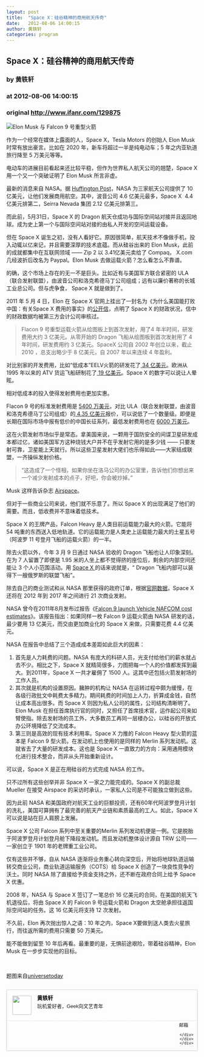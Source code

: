 ```yaml
---
layout: post
title:  "Space X：硅谷精神的商用航天传奇"
date:   2012-08-06 14:00:15
author: 黄轶轩
categories: program
---
```


## Space X：硅谷精神的商用航天传奇
### by 黄轶轩
### at 2012-08-06 14:00:15
### original <http://www.ifanr.com/129875>

<p><img src="http://cdn.ifanr.cn/wp-content/uploads/2012/08/elonf9.jpeg" alt="Elon Musk 与 Falcon 9 号重型火箭"></p>
<p>作为一个经常在媒体上露面的人，Space X，Tesla Motors 的创始人 Elon Musk 时常有放出豪言。比如在 2020 年，新车将超过一半是纯电动车；5 年之内亚轨道旅行降至 5 万美元等等。</p>
<p>电动车的进展目前看起来还比较平稳，但作为世界私人航天公司的翘楚，Space X 用一个又一个突破证明了 Elon Musk 所言非虚。</p>
<p>最新的消息来自 NASA。据 <a href="http://http://www.huffingtonpost.co.uk/2012/08/03/nasa-gives-11bn-to-boeing-spacex_n_1737606.html">Huffington Post</a>，NASA 为三家航天公司提供了 10 亿美元，让他们发展商用航空。其中，波音公司 4.6 亿美元最多，Space X  4.4 亿美元排第二，Seirra Nevada 集团 2.12 亿美元排第三。<span></span></p>
<p>而此前，5月31日，Space X 的 Dragon 航天仓成功与国际空间站对接并且返回地球。成为史上第一个与国际空间站对接的由私人开发的空间运载设备。</p>
<p>但在 Space X 诞生之初，没有人看好它。原因很简单，航天技术不像做手机，投入动辄以亿来记，并且需要深厚的技术底蕴。而从硅谷出来的 Elon Musk，此前的成就都集中在互联网领域 —— Zip 2 以 3.41亿美元卖给了 Compaq， X.com 几经波折后改名为 Paypal。Elon Musk 去做运载火箭？怎么看怎么不靠谱。</p>
<p>的确，这个市场上存在的无一不是巨头。比如近有与美国军方联合紧密的 ULA（联合发射联盟），由波音公司和洛克希德马丁公司组成；远有以廉价著称的长城工业总公司。但与虎争食， Space X 就是做到了。</p>
<p>2011 年 5 月 4 日，Elon 在 Space X 官网上挂出了一封名为《为什么美国能打败中国：有关Space X 费用的事实》的<a href="http://http://www.spacex.com/usa.php">公开信</a>，点明了 Space X 的财政状况，信中的财政数据均被第三方会计公司审核过。</p>
<blockquote><p>Flacon 9 号重型运载火箭从绘图板上到首次发射，用了4 年半时间，研发费用大约 3 亿美元。从零开始的 Dragon 飞船从绘图板到首次发射用了 4 年时间，研发费用约 3 亿美元。SpaceX 公司自 2002 年创立以来，截止 2010 ，总支出略少于 8 亿美元，自 2007 年以来连续 4 年盈利。</p></blockquote>
<p>对比别家的开发费用，比如“低成本”EELV火箭的研发花了<a href="http://science.ksc.nasa.gov/shuttle/nexgen/EELV_main.htm"> 34 亿美元</a>。欧洲从 1995 年以来的 ATV 货运飞船研制花了<a href="http://en.wikipedia.org/wiki/Automated_Transfer_Vehicle"> 19 亿美元</a>。Space X 的数字可以说让人晕眩。</p>
<p>相对低成本的投入使得发射费用也更加实惠。</p>
<p>Flacon 9 号的标准发射费用是 <a href="http://www.spacex.com/falcon9.php">5400 万美元</a>，对比 ULA（联合发射联盟，由波音和洛克希德马丁公司组成）的<a href="http://forum.nasaspaceflight.com/index.php?topic=24179.700;wap2"> 4.35 亿美元</a>报价，可以说低了一个数量级。即便是长期在国际市场中报有低价的中国长征系列，最低发射费用也在 <a href="http://nextbigfuture.com/2007/05/current-and-recent-space-launch-costs.html">6000 万美元</a>。</p>
<p>这在火箭发射市场似乎是常态。拿美国来说，一颗用于国防安全的间谍卫星研发成本都过亿，诸如美国军方这种烧钱大户并不在乎发射它用的是多少钱 —— 只要发射可靠，卫星能上天就行。所以这些卫星发射大佬们也乐得如此——大家结成联盟，一齐操纵发射价格。</p>
<blockquote><p>“这造成了一个怪相，如果你坐在洛马公司的办公室里，告诉他们你想出来一个减少发射成本的点子，好吧，你会被炒掉。”</p></blockquote>
<p>Musk 这样告诉杂志 <a href="http://www.airspacemag.com/space-exploration/Visionary-Launchers-Employees.html">Airspace</a>。</p>
<p>但对于一些商业公司来说，他们就不乐意了。所以 Space X 的出现满足了他们的需要。而且，低收费并不意味着低技术。</p>
<p>Space X 的王牌产品，Falcon Heavy 是人类目前运载能力最大的火箭。它能将 54 吨重的东西送入低地轨道。它的运载能力是人类史上运载能力最大的土星五号（阿波罗 11 号登月飞船的运载火箭）的一半。</p>
<p>除去火箭以外，今年 3 月 9 日通过 NASA 验收的 Dragon 飞船也让人印象深刻。在为 7 人留置了即便是 1.95 米的人坐上都不觉得挤的座位后，剩余的内部空间还能让 3 个人小范围活动。用 <a href="http://www.spacex.com/updates.php">Space X </a>的话来说就是，“ Dragon 飞船内部可以装得下一艘俄罗斯的联盟飞船”。</p>
<p>除去自己的商业测试和从 NASA 那里获得的政府订单，根据<a href="http:/http://www.spacex.com/launch_manifest.php">官网数据</a>，Space X 还将在 2012 年到 2017 年之间进行 21 次商业发射。</p>
<p>NASA 曾今在2011年8月发布过报告《<a href="http://www.nasa.gov/pdf/586023main_8-3-11_NAFCOM.pdf">Falcon 9 launch Vehicle NAFCOM cost estimates</a>》。该报告指出：如果同样一枚 Falcon 9 运载火箭由 NASA 研发的话，最少要用 13 亿美元，而交由更加商业化的 Space X 来做，只需要花费 4.4 亿美元。</p>
<p>NASA 在报告中总结了三个造成成本差距如此巨大的因素：</p>
<ol>
<li>首先是人力耗费的问题。NASA 有庞大的科研人员，光支付给他们的薪水就占去不少。相比之下，Space X 就精简很多，力图把每一个人的价值都发挥到最大。到2011年，Space X 一共才雇佣了 1500 人。这其中还包括火箭发射场的工作人员。</li>
<li>其次就是机构的设置原因。臃肿的机构让 NASA 在运转过程中颇为缓慢，在各级行政批文中耗费太多精力。期间耗费的时间加上人力，折算成金钱，自然让成本高出很多。而 Space X 则因为私人公司的属性，公司结构清晰明了。Elon Musk 在担任首席执行官的同时，又担任了首席技术官，运作起公司来如臂使指。除去发射场的员工外，大多数员工再同一层楼办公，以硅谷的开放式办公环境降低了交流成本。</li>
<li>第三则是高效的现有技术利用率。Space X 力推的 Falcon Heavy 型火箭的蓝本是 Falcon 9 型火箭。在发动机上也使用的是同样的 Merlin 系列发动机。这就省去了大量的研发成本。这也是 Space X 一直致力的方向：采用通用模块化进行技术整合，而非从头开始重新设计。</li>
</ol>
<p>可以说，Space X 是正在用硅谷的方式完成 NASA 的工作。</p>
<p>只不过所有这些创举并非 Space X 一家之力能完成的。Space X 的副总裁 Mueller 在接受 Airspace 的采访时承认，一家私人公司是不可能独立做到这些。</p>
<p>因为此前 NASA 和美国政府对航天工业的巨额投资，还有60年代阿波罗登月计划的洗礼，美国可算拥有了最完善的航天产业链和素质最高的工人。如此，Space X 可以说是站在巨人肩膀上发展。</p>
<p>Space X 公司 Falcon 系列中至关重要的Merlin 系列发动机便是一例。它是脱胎于阿波罗登月计划登月舱下降段发动机。而且发动机整体设计源自 TRW 公司——一家创立于 1901 年的老牌重工业公司。</p>
<p>仅有这些并不够，自从 NASA 逐渐将业务重心转向深空后，开始将地球轨道运输转交商业公司，商业轨道运输服务（COTS）给 Space X 创造了一块良性竞争的沃土。同时 NASA 除了直接给予资金支持之外，还不断在政府合同上给予 Space X 优惠。</p>
<p>2008 年，NASA 与 Space X 签订了一笔总价 16 亿美元的合同，在美国的航天飞机退役后，将由 Space X 的 Falcon 9 号运载火箭和 Dragon 太空舱承担往返国际空间站的任务。这 16 亿美元将支持 12 次发射。</p>
<p>不久前，Elon 再次抛出惊人之语：10 年之内，Space X要做到送人类去火星旅行，而往返所需的费用只需要 50 万美元。</p>
<p>能不能做到留至 10 年后再看。最重要的是，无惧前途艰险，带着硅谷精神，Elon Musk 在一步步实现他的目标。</p>
<p> </p>
<p>题图来自<a href="http://www.universetoday.com/wp-content/uploads/2009/01/elonf9.jpg">universetoday</a></p>
	<div style="border:1px solid #ccc;font-size:14px;margin:27px auto;font-family:Arial">
		<div style="overflow:hidden"> <a href="http://www.ifanr.com/author/huangyixuan" style="color:#000;text-decoration:none"><img src="http://cdn.ifanr.cn/wp-content/uploads/2012/07/huangyixuan_ifanr.jpeg" width="50" height="50" style="display:block;float:left;padding:0;margin:15px"></a>
			<div style="text-align:left;line-height:23px;margin-left:80px">
				<div style="padding:10px 10px 10px 0">
					<div style="margin:0;font-size:14px"><strong><a href="http://www.ifanr.com/author/huangyixuan" style="color:#000;text-decoration:none">黄轶轩</a></strong></div>
					<div style="font-size:13px;line-height:20px">玩机爱好者，Geek向文艺青年</div>
				</div>
			</div>
		</div>
		<div style="text-align:right;border-top:1px dotted #ccc;padding:2px 10px;font-size:12px">
			<div>
																			<a href="mailto:exsilenkin@gmail.com" style="margin-right:14px;text-decoration:none">邮箱</a>

							
							</div>
		</div>
	</div>